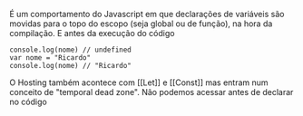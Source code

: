 É um comportamento do Javascript em que declarações de variáveis são movidas para o topo do escopo (seja global ou de função), na hora da compilação. E antes da execução do código

```
console.log(nome) // undefined
var nome = "Ricardo"
console.log(nome) // "Ricardo"
```

O Hosting também acontece com [[Let]] e [[Const]] mas entram num conceito de "temporal dead zone". Não podemos acessar antes de declarar no código